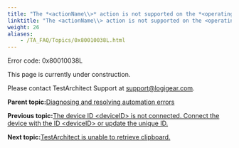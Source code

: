 ```yaml
--- 
title: "The *<actionName\\>* action is not supported on the *<operatingSystemName\\>* platform. Please use another applicable action."
linktitle: "The <actionName\\> action is not supported on the <operatingSystemName\\> platform. Please use another applicable action."
weight: 26
aliases: 
    - /TA_FAQ/Topics/0x80010038L.html
---
```


Error code: 0x80010038L

This page is currently under construction.

Please contact TestArchitect Support at [support@logigear.com](mailto:support@logigear.com).

**Parent topic:**[Diagnosing and resolving automation errors](/TA_FAQ/Topics/faq.automation_error.html)

**Previous topic:**[The device ID <deviceID\> is not connected. Connect the device with the ID <deviceID\> or update the unique ID.](/TA_FAQ/Topics/0x80016002L.html)

**Next topic:**[TestArchitect is unable to retrieve clipboard.](/TA_FAQ/Topics/0x80016003L.html)

